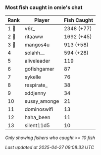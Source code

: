 ### Most fish caught in omie's chat
| Rank | Player | Fish Caught |
|------|--------|-----------|
| 1 🥇  | v6r_  | 2348 (+77) |
| 2 🥈  | ritaaww  | 1692 (+45) |
| 3 🥉  | mangos4u  | 913 (+58) |
| 4  | solahh__  | 594 (+28) |
| 5  | aliveleader  | 119 |
| 6  | gofishgamer  | 87 |
| 7  | sykelle  | 76 |
| 8  | respirate_  | 38 |
| 9  | xddjenny  | 34 |
| 10  | sussy_amonge  | 21 |
| 11  | dominoswifi  | 13 |
| 12  | haha_been  | 11 |
| 13  | silent11d5  | 10 |

_Only showing fishers who caught >= 10 fish_

_Last updated at 2025-04-27 09:08:33 UTC_